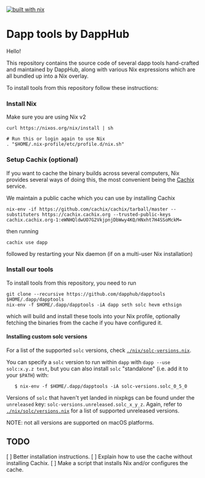 [![built with nix](https://builtwithnix.org/badge.svg)](https://builtwithnix.org)

# Dapp tools by DappHub

Hello!

This repository contains the source code of several dapp tools
hand-crafted and maintained by DappHub, along with various Nix
expressions which are all bundled up into a Nix overlay.

To install tools from this repository follow these instructions:

### Install Nix

Make sure you are using Nix v2

    curl https://nixos.org/nix/install | sh

    # Run this or login again to use Nix
    . "$HOME/.nix-profile/etc/profile.d/nix.sh"

### Setup Cachix (optional)

If you want to cache the binary builds across several computers, Nix
provides several ways of doing this, the most convenient being
the [Cachix](https://cachix.org) service.

We maintain a public cache which you can use by installing Cachix 

    nix-env -if https://github.com/cachix/cachix/tarball/master --substituters https://cachix.cachix.org --trusted-public-keys cachix.cachix.org-1:eWNHQldwUO7G2VkjpnjDbWwy4KQ/HNxht7H4SSoMckM=

then running

    cachix use dapp

followed by restarting your Nix daemon (if on a multi-user Nix installation)

### Install our tools

To install tools from this repository, you need to run

    git clone --recursive https://github.com/dapphub/dapptools $HOME/.dapp/dapptools
    nix-env -f $HOME/.dapp/dapptools -iA dapp seth solc hevm ethsign

which will build and install these tools into your Nix profile, optionally
fetching the binaries from the cache if you have configured it.

#### Installing custom solc versions

For a list of the supported `solc` versions, check
[`./nix/solc-versions.nix`](./nix/solc-versions.nix).

You can specify a `solc` version to run within `dapp` with `dapp --use
solc:x.y.z test`, but you can also install `solc` "standalone" (i.e. add it to
your `$PATH`) with:

```
   $ nix-env -f $HOME/.dapp/dapptools -iA solc-versions.solc_0_5_0
```

Versions of `solc` that haven't yet landed in nixpkgs can be found under the
`unreleased` key: `solc-versions.unreleased.solc_x_y_z`. Again, refer to
[`./nix/solc/versions.nix`](./nix/solc-versions.nix) for a list of supported
unreleased versions.

NOTE: not all versions are supported on macOS platforms.

## TODO

  [ ] Better installation instructions.
  [ ] Explain how to use the cache without installing Cachix.
  [ ] Make a script that installs Nix and/or configures the cache.
